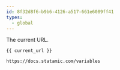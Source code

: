 ```yaml
---
id: 8f32d8f6-b9b6-4126-a517-661e6089ff41
types:
  - global
---
```

The current URL.

```
{{ current_url }}
```

``` .language-output
https://docs.statamic.com/variables
```
